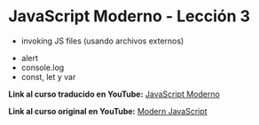 # JavaScript Moderno - Lección 3

+ invoking JS files (usando archivos externos)
* alert
* console.log
* const, let y var

**Link al curso traducido en YouTube:** [JavaScript Moderno](https://www.youtube.com/channel/UCuSHTq2yiCY5QBNoEXv8JpA/)

**Link al curso original en YouTube:** [Modern JavaScript](https://www.youtube.com/playlist?list=PL4cUxeGkcC9haFPT7J25Q9GRB_ZkFrQAc)
